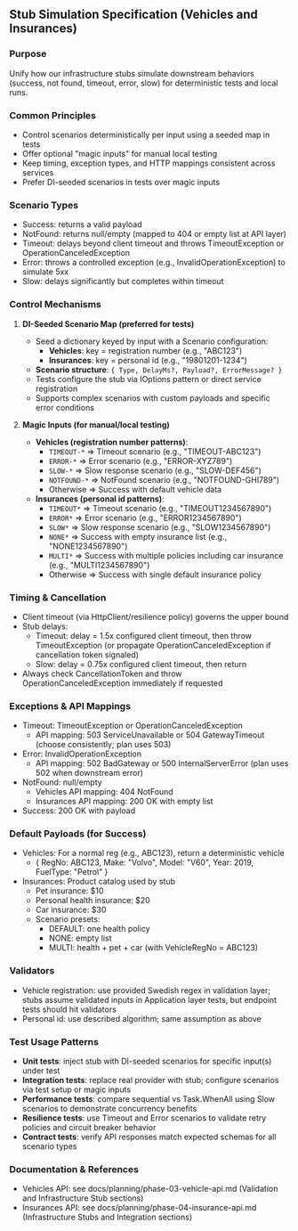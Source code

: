 ## Stub Simulation Specification (Vehicles and Insurances)

### Purpose
Unify how our infrastructure stubs simulate downstream behaviors (success, not found, timeout, error, slow) for deterministic tests and local runs.

### Common Principles
- Control scenarios deterministically per input using a seeded map in tests
- Offer optional "magic inputs" for manual local testing
- Keep timing, exception types, and HTTP mappings consistent across services
- Prefer DI-seeded scenarios in tests over magic inputs

### Scenario Types
- Success: returns a valid payload
- NotFound: returns null/empty (mapped to 404 or empty list at API layer)
- Timeout: delays beyond client timeout and throws TimeoutException or OperationCanceledException
- Error: throws a controlled exception (e.g., InvalidOperationException) to simulate 5xx
- Slow: delays significantly but completes within timeout

### Control Mechanisms

1) **DI-Seeded Scenario Map (preferred for tests)**
   - Seed a dictionary keyed by input with a Scenario configuration:
     - **Vehicles**: key = registration number (e.g., "ABC123")
     - **Insurances**: key = personal id (e.g., "19801201-1234")
   - **Scenario structure**: `{ Type, DelayMs?, Payload?, ErrorMessage? }`
   - Tests configure the stub via IOptions pattern or direct service registration
   - Supports complex scenarios with custom payloads and specific error conditions

2) **Magic Inputs (for manual/local testing)**
   - **Vehicles (registration number patterns)**:
     - `TIMEOUT-*` => Timeout scenario (e.g., "TIMEOUT-ABC123")
     - `ERROR-*` => Error scenario (e.g., "ERROR-XYZ789")
     - `SLOW-*` => Slow response scenario (e.g., "SLOW-DEF456")
     - `NOTFOUND-*` => NotFound scenario (e.g., "NOTFOUND-GHI789")
     - Otherwise => Success with default vehicle data
   - **Insurances (personal id patterns)**:
     - `TIMEOUT*` => Timeout scenario (e.g., "TIMEOUT1234567890")
     - `ERROR*` => Error scenario (e.g., "ERROR1234567890")
     - `SLOW*` => Slow response scenario (e.g., "SLOW1234567890")
     - `NONE*` => Success with empty insurance list (e.g., "NONE1234567890")
     - `MULTI*` => Success with multiple policies including car insurance (e.g., "MULTI1234567890")
     - Otherwise => Success with single default insurance policy

### Timing & Cancellation
- Client timeout (via HttpClient/resilience policy) governs the upper bound
- Stub delays:
  - Timeout: delay = 1.5x configured client timeout, then throw TimeoutException (or propagate OperationCanceledException if cancellation token signaled)
  - Slow: delay = 0.75x configured client timeout, then return
- Always check CancellationToken and throw OperationCanceledException immediately if requested

### Exceptions & API Mappings
- Timeout: TimeoutException or OperationCanceledException
  - API mapping: 503 ServiceUnavailable or 504 GatewayTimeout (choose consistently; plan uses 503)
- Error: InvalidOperationException
  - API mapping: 502 BadGateway or 500 InternalServerError (plan uses 502 when downstream error)
- NotFound: null/empty
  - Vehicles API mapping: 404 NotFound
  - Insurances API mapping: 200 OK with empty list
- Success: 200 OK with payload

### Default Payloads (for Success)
- Vehicles: For a normal reg (e.g., ABC123), return a deterministic vehicle
  - { RegNo: ABC123, Make: "Volvo", Model: "V60", Year: 2019, FuelType: "Petrol" }
- Insurances: Product catalog used by stub
  - Pet insurance: $10
  - Personal health insurance: $20
  - Car insurance: $30
  - Scenario presets:
    - DEFAULT: one health policy
    - NONE: empty list
    - MULTI: health + pet + car (with VehicleRegNo = ABC123)

### Validators
- Vehicle registration: use provided Swedish regex in validation layer; stubs assume validated inputs in Application layer tests, but endpoint tests should hit validators
- Personal id: use described algorithm; same assumption as above

### Test Usage Patterns

- **Unit tests**: inject stub with DI-seeded scenarios for specific input(s) under test
- **Integration tests**: replace real provider with stub; configure scenarios via test setup or magic inputs
- **Performance tests**: compare sequential vs Task.WhenAll using Slow scenarios to demonstrate concurrency benefits
- **Resilience tests**: use Timeout and Error scenarios to validate retry policies and circuit breaker behavior
- **Contract tests**: verify API responses match expected schemas for all scenario types

### Documentation & References
- Vehicles API: see docs/planning/phase-03-vehicle-api.md (Validation and Infrastructure Stub sections)
- Insurances API: see docs/planning/phase-04-insurance-api.md (Infrastructure Stubs and Integration sections)

